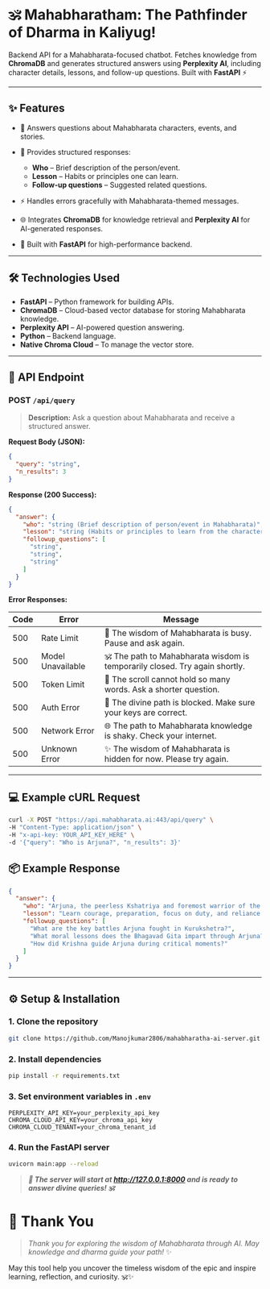 # 🕉️ **Mahabharatham: The Pathfinder of Dharma in Kaliyug!**

Backend API for a Mahabharata-focused chatbot. Fetches knowledge from **ChromaDB** and generates structured answers using **Perplexity AI**, including character details, lessons, and follow-up questions. Built with **FastAPI** ⚡

---

## ✨ Features

* 🧠 Answers questions about Mahabharata characters, events, and stories.
* 📑 Provides structured responses:

  * **Who** – Brief description of the person/event.
  * **Lesson** – Habits or principles one can learn.
  * **Follow-up questions** – Suggested related questions.
* ⚡ Handles errors gracefully with Mahabharata-themed messages.
* 🌐 Integrates **ChromaDB** for knowledge retrieval and **Perplexity AI** for AI-generated responses.
* 🚀 Built with **FastAPI** for high-performance backend.

---

## 🛠 Technologies Used

* **FastAPI** – Python framework for building APIs.
* **ChromaDB** – Cloud-based vector database for storing Mahabharata knowledge.
* **Perplexity API** – AI-powered question answering.
* **Python** – Backend language.
* **Native Chroma Cloud** – To manage the vector store.

---

## 🔗 API Endpoint

### POST `/api/query`

> **Description:** Ask a question about Mahabharata and receive a structured answer.

**Request Body (JSON):**

```json
{
  "query": "string",
  "n_results": 3
}
```

**Response (200 Success):**

```json
{
  "answer": {
    "who": "string (Brief description of person/event in Mahabharata)",
    "lesson": "string (Habits or principles to learn from the character/event)",
    "followup_questions": [
      "string",
      "string",
      "string"
    ]
  }
}
```

**Error Responses:**

| Code | Error             | Message                                                                      |
| ---- | ----------------- | ---------------------------------------------------------------------------- |
| 500  | Rate Limit        | 🌊 The wisdom of Mahabharata is busy. Pause and ask again.                   |
| 500  | Model Unavailable | 🕉️ The path to Mahabharata wisdom is temporarily closed. Try again shortly. |
| 500  | Token Limit       | 📝 The scroll cannot hold so many words. Ask a shorter question.             |
| 500  | Auth Error        | 🔐 The divine path is blocked. Make sure your keys are correct.              |
| 500  | Network Error     | 🌐 The path to Mahabharata knowledge is shaky. Check your internet.          |
| 500  | Unknown Error     | ✨ The wisdom of Mahabharata is hidden for now. Please try again.             |

---

## 💻 Example cURL Request

```bash
curl -X POST "https://api.mahabharata.ai:443/api/query" \
-H "Content-Type: application/json" \
-H "x-api-key: YOUR_API_KEY_HERE" \
-d '{"query": "Who is Arjuna?", "n_results": 3}'
```

## 📦 Example Response

```json
{
  "answer": {
    "who": "Arjuna, the peerless Kshatriya and foremost warrior of the Pandavas.",
    "lesson": "Learn courage, preparation, focus on duty, and reliance on divine guidance in difficult situations.",
    "followup_questions": [
      "What are the key battles Arjuna fought in Kurukshetra?",
      "What moral lessons does the Bhagavad Gita impart through Arjuna?",
      "How did Krishna guide Arjuna during critical moments?"
    ]
  }
}
```

---

## ⚙️ Setup & Installation

### 1. Clone the repository

```bash
git clone https://github.com/Manojkumar2806/mahabharatha-ai-server.git
```

### 2. Install dependencies

```bash
pip install -r requirements.txt
```

### 3. Set environment variables in `.env`

```env
PERPLEXITY_API_KEY=your_perplexity_api_key
CHROMA_CLOUD_API_KEY=your_chroma_api_key
CHROMA_CLOUD_TENANT=your_chroma_tenant_id
```

### 4. Run the FastAPI server

```bash
uvicorn main:app --reload
```
> _**🚀 The server will start at http://127.0.0.1:8000 and is ready to answer divine queries! 🕉️**_




# 🙏 Thank You

> *Thank you for exploring the wisdom of Mahabharata through AI. May knowledge and dharma guide your path!* ✨

May this tool help you uncover the timeless wisdom of the epic and inspire learning, reflection, and curiosity. 🕉️✨

